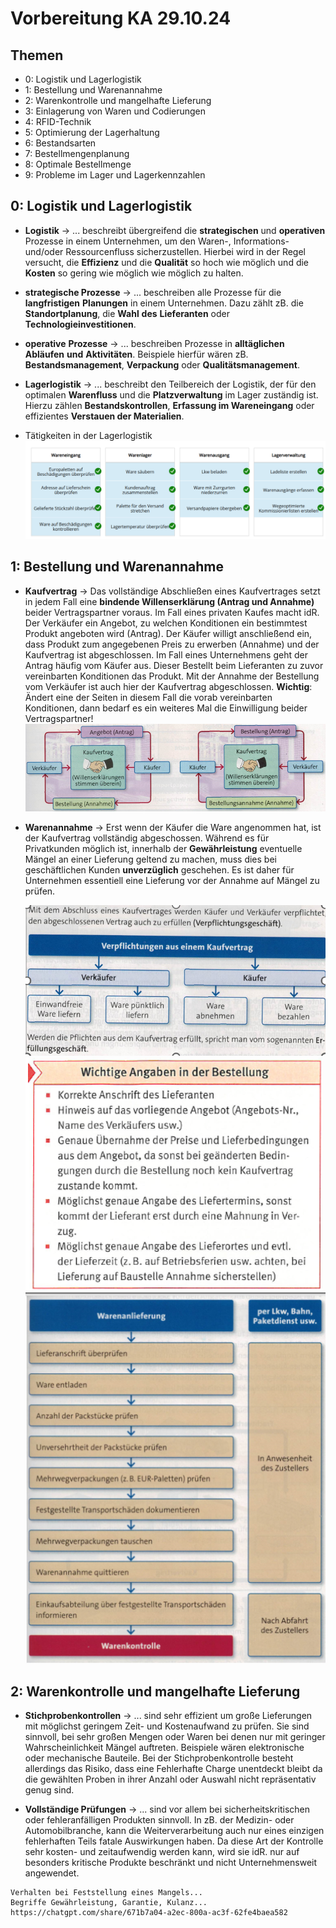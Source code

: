 # Vorbereitung KA 29.10.24

## Themen

- 0: Logistik und Lagerlogistik
- 1: Bestellung und Warenannahme
- 2: Warenkontrolle und mangelhafte Lieferung
- 3: Einlagerung von Waren und Codierungen
- 4: RFID-Technik
- 5: Optimierung der Lagerhaltung
- 6: Bestandsarten
- 7: Bestellmengenplanung
- 8: Optimale Bestellmenge
- 9: Probleme im Lager und Lagerkennzahlen

## 0: Logistik und Lagerlogistik

- **Logistik**
  -> ... beschreibt übergreifend die **strategischen** und **operativen** Prozesse in einem Unternehmen, um den Waren-, Informations- und/oder Ressourcenfluss sicherzustellen. Hierbei wird in der Regel versucht, die **Effizienz** und die **Qualität** so hoch wie möglich und die **Kosten** so gering wie möglich wie möglich zu halten.

- **strategische Prozesse**
  -> ... beschreiben alle Prozesse für die **langfristigen** **Planungen** in einem Unternehmen. 
  Dazu zählt zB. die **Standortplanung**, die **Wahl** **des** **Lieferanten** oder **Technologieinvestitionen**.

- **operative** **Prozesse**
  -> ... beschreiben Prozesse in **alltäglichen** **Abläufen** **und** **Aktivitäten**. 
  Beispiele hierfür wären zB. **Bestandsmanagement**, **Verpackung** oder **Qualitätsmanagement**.

- **Lagerlogistik**
  -> ... beschreibt den Teilbereich der Logistik, der für den optimalen **Warenfluss** und die **Platzverwaltung** im Lager zuständig ist.
  Hierzu zählen **Bestandskontrollen**, **Erfassung im Wareneingang** oder effizientes **Verstauen der Materialien**.

- Tätigkeiten in der Lagerlogistik
  ![alt text]({762B7237-7C09-4969-B9D6-5C77FD615C83}.png)

## 1: Bestellung und Warenannahme

- **Kaufvertrag**
  -> Das vollständige Abschließen eines Kaufvertrages setzt in jedem Fall eine **bindende Willenserklärung (Antrag und Annahme)** beider Vertragspartner voraus.
  Im Fall eines privaten Kaufes macht idR. Der Verkäufer ein Angebot, zu welchen Konditionen ein bestimmtest Produkt angeboten wird (Antrag).
  Der Käufer willigt anschließend ein, dass Produkt zum angegebenen Preis zu erwerben (Annahme) und der Kaufvertrag ist abgeschlossen.
  Im Fall eines Unternehmens geht der Antrag häufig vom Käufer aus. Dieser Bestellt beim Lieferanten zu zuvor vereinbarten Konditionen das Produkt. Mit der Annahme der Bestellung vom Verkäufer ist auch hier der Kaufvertrag abgeschlossen.
  **Wichtig**: Ändert eine der Seiten in diesem Fall die vorab vereinbarten Konditionen, dann bedarf es ein weiteres Mal die Einwilligung beider Vertragspartner!
  ![alt text]({3FA79C70-2A83-4100-8EC2-1FCD2F85D5CD}.png)

- **Warenannahme**
  -> Erst wenn der Käufer die Ware angenommen hat, ist der Kaufvertrag vollständig abgeschossen. Während es für Privatkunden möglich ist, innerhalb der **Gewährleistung** eventuelle Mängel an einer Lieferung geltend zu machen, muss dies bei geschäftlichen Kunden **unverzüglich** geschehen.
  Es ist daher für Unternehmen essentiell eine Lieferung vor der Annahme auf Mängel zu prüfen.


  ![alt text]({ACCD4FD6-1302-49DA-995B-724979C39326}.png)
  ![alt text]({B2704E3A-E117-4227-92CB-EF36F1FF7942}.png)
  ![alt text]({F09B87A6-D439-4285-A101-A27D6C89CB9F}.png)


## 2: Warenkontrolle und mangelhafte Lieferung

- **Stichprobenkontrollen**
  -> ... sind sehr effizient um große Lieferungen mit möglichst geringem Zeit- und Kostenaufwand zu prüfen.
  Sie sind sinnvoll, bei sehr großen Mengen oder Waren bei denen nur mit geringer Wahrscheinlichkeit Mängel auftreten.
  Beispiele wären elektronische oder mechanische Bauteile. Bei der Stichprobenkontrolle besteht allerdings das Risiko, dass eine Fehlerhafte Charge unentdeckt bleibt da die gewählten Proben in ihrer Anzahl oder Auswahl nicht repräsentativ genug sind.

- **Vollständige Prüfungen**
  -> ... sind vor allem bei sicherheitskritischen oder fehleranfälligen Produkten sinnvoll.
  In zB. der Medizin- oder Automobilbranche, kann die Weiterverarbeitung auch nur eines einzigen fehlerhaften Teils fatale Auswirkungen haben.
  Da diese Art der Kontrolle sehr kosten- und zeitaufwendig werden kann, wird sie idR. nur auf besonders kritische Produkte beschränkt und nicht Unternehmensweit angewendet.

```
Verhalten bei Feststellung eines Mangels...
Begriffe Gewährleistung, Garantie, Kulanz...
https://chatgpt.com/share/671b7a04-a2ec-800a-ac3f-62fe4baea582
```
